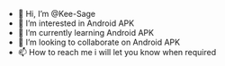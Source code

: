 - 👋 Hi, I’m @Kee-Sage
- 👀 I’m interested in Android APK
- 🌱 I’m currently learning Android APK
- 💞️ I’m looking to collaborate on Android APK
- 📫 How to reach me i will let you know when required

<!---
Kee-Sage/Kee-Sage is a ✨ special ✨ repository because its `README.md` (this file) appears on your GitHub profile.
You can click the Preview link to take a look at your changes.
--->
